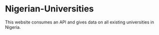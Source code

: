 # Nigerian-Universities
This website consumes an API and gives data on all existing universities in Nigeria.
